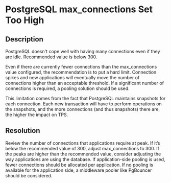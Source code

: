 # PostgreSQL max_connections Set Too High

## Description

PostgreSQL doesn't cope well with having many connections even if they are idle. Recommended value is below 300.

Even if there are currently fewer connections than the max_connections value configured, the recommendation is to put a hard limit. Connection spikes and new applications will eventually move the number of connections higher than an acceptable threshold. If a significant number of connections is required, a pooling solution should be used.

This limitation comes from the fact that PostgreSQL maintains snapshots for each connection. Each new transaction will have to perform operations on the snapshots, and the more connections (and thus snapshots) there are, the higher the impact on TPS.

## Resolution

Review the number of connections that applications require at peak. If it’s below the recommended value of 300, adjust max_connections to 300. If the peaks are higher than the recommended value, consider adjusting the way applications are using the database. If application-side pooling is used, fewer connections should be allocated per application. If no pooling is available for the application side, a middleware pooler like PgBouncer should be considered.
